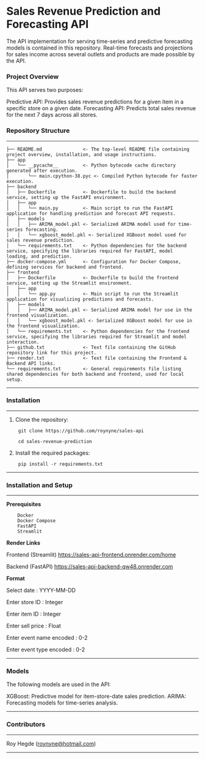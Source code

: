 Sales Revenue Prediction and Forecasting API
==============================

The API implementation for serving time-series and predictive forecasting models is contained in this repository. Real-time forecasts and projections for sales income across several outlets and products are made possible by the API.

### Project Overview

This API serves two purposes:

Predictive API: Provides sales revenue predictions for a given item in a specific store on a given date.
Forecasting API: Predicts total sales revenue for the next 7 days across all stores.

### Repository Structure
------------
        
    ├── README.md               <- The top-level README file containing project overview, installation, and usage instructions.
    ├── app
    │   └── __pycache__         <- Python bytecode cache directory generated after execution.
    │       └── main.cpython-38.pyc <- Compiled Python bytecode for faster execution.
    ├── backend
    │   ├── Dockerfile          <- Dockerfile to build the backend service, setting up the FastAPI environment.
    │   ├── app
    │   │   └── main.py         <- Main script to run the FastAPI application for handling prediction and forecast API requests.
    │   ├── models
    │   │   ├── ARIMA_model.pkl <- Serialized ARIMA model used for time-series forecasting.
    │   │   └── xgboost_model.pkl <- Serialized XGBoost model used for sales revenue prediction.
    │   └── requirements.txt    <- Python dependencies for the backend service, specifying the libraries required for FastAPI, model           loading, and prediction.
    ├── docker-compose.yml      <- Configuration for Docker Compose, defining services for backend and frontend.
    ├── frontend
    │   ├── Dockerfile          <- Dockerfile to build the frontend service, setting up the Streamlit environment.
    │   ├── app
    │   │   └── app.py          <- Main script to run the Streamlit application for visualizing predictions and forecasts.
    │   ├── models
    │   │   ├── ARIMA_model.pkl <- Serialized ARIMA model for use in the frontend visualization.
    │   │   └── xgboost_model.pkl <- Serialized XGBoost model for use in the frontend visualization.
    │   └── requirements.txt    <- Python dependencies for the frontend service, specifying the libraries required for Streamlit and model interaction.
    ├── github.txt              <- Text file containing the GitHub repository link for this project.
    ├── render.txt              <- Text file containing the Frontend & Backend API links.
    └── requirements.txt        <- General requirements file listing shared dependencies for both backend and frontend, used for local setup.

--------

### Installation
------------

1. Clone the repository:

        git clone https://github.com/roynyne/sales-api

        cd sales-revenue-prediction

3. Install the required packages:

        pip install -r requirements.txt

--------

### Installation and Setup
------------

**Prerequisites**

        Docker
        Docker Compose
        FastAPI
        Streamlit

**Render Links**

Frontend (Streamlit)
https://sales-api-frontend.onrender.com/home

Backend (FastAPI)
https://sales-api-backend-qw48.onrender.com


**Format**

Select date : YYYY-MM-DD

Enter store ID : Integer

Enter item ID : Integer

Enter sell price : Float

Enter event name encoded : 0-2

Enter event type encoded : 0-2

------------

### Models

The following models are used in the API:

XGBoost: Predictive model for item-store-date sales prediction.
ARIMA: Forecasting models for time-series analysis.

--------

### Contributors
------------

Roy Hegde (roynyne@hotmail.com)

--------
